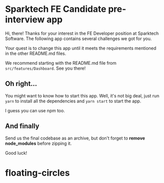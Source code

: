 # Sparktech FE Candidate pre-interview app

Hi, there! Thanks for your interest in the FE Developer position at Sparktech Software. The following app contains several challenges we got for you.

Your quest is to change this app until it meets the requirements mentioned in the other README.md files.

We recommend starting with the README.md file from `src/features/Dashboard`. See you there!

## Oh right...

You might want to know how to start this app. Well, it's not big deal, just run `yarn` to install all the dependencies and `yarn start` to start the app.

I guess you can use npm too.

## And finally

Send us the final codebase as an archive, but don't forget to **remove node_modules** before zipping it.

Good luck!
# floating-circles
